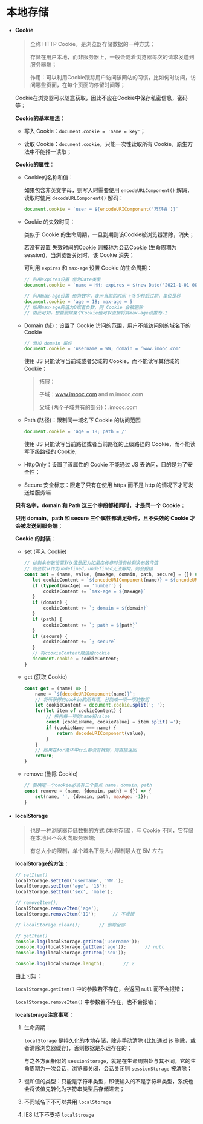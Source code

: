 # 本地存储

- #### Cookie

  >全称 HTTP Cookie，是浏览器存储数据的一种方式；
  >
  >存储在用户本地，而非服务器上，一般会随着浏览器每次的请求发送到服务器端；
  >
  >作用：可以利用Cookie跟踪用户访问该网站的习惯，比如何时访问，访问哪些页面，在每个页面的停留时间等；

  Cookie在浏览器可以随意获取，因此不应在Cookie中保存私密信息，密码等；

  

  **Cookie的基本用法**：

  - 写入 Cookie：`document.cookie = 'name = key'`；

  - 读取 Cookie：`document.cookie`，只能一次性读取所有 Cookie，原生方法中不能择一读取；

    

  **Cookie的属性**：

  - Cookie的名称和值：

    如果包含非英文字母，则写入时需要使用 `encodeURLComponent()` 解码，读取时使用 `decodeURLComponent()` 解码：

    ````js
    document.cookie = `user = ${encodeURIComponent('万琪睿')}`
    ````

  - Cookie 的失效时间：

    类似于 Cookie 的生命周期，一旦到期则该Cookie被浏览器清除，消失；

    若没有设置 失效时间的Cookie 则被称为会话Cookie (生命周期为session)，当浏览器关闭时，该 Cookie 消失；

    可利用 `expires` 和 `max-age` 设置 Cookie 的生命周期：

    ````js
    // 利用expires设置 值为Date类型
    document.cookie = `name = HH; expires = $(new Date('2021-1-01 00:00:00')) `
    
    // 利用max-age设置 值为数字，表示当前的时间 +多少秒后过期，单位是秒
    document.cookie = 'age = 18; max-age = 5'
    // 如果max-age的值为0或者负数，则 Cookie 会被删除
    // 由此可知，想要删除某个Cookie值可以直接将其max-age设置为-1
    ````

  - Domain (域)：设置了 Cookie 访问的范围，用户不能访问别的域名下的 Cookie

    ````js
    // 添加 domain 属性
    document.cookie = 'username = WW; domain = ’www.imooc.com'
    ````

    使用 JS 只能读写当前域或者父域的 Cookie，而不能读写其他域的 Cookie；

    >拓展：
    >
    >子域：www.imooc.com  and  m.imooc.com
    >
    >父域 (两个子域共有的部分)：.imooc.com

  - Path (路径)：限制同一域名下 Cookie 的访问范围

    ````js
    document.cookie = 'age = 18; path = /'
    ````

    使用 JS 只能读写当前路径或者当前路径的上级路径的 Cookie，而不能读写下级路径的 Cookie;

  - HttpOnly：设置了该属性的 Cookie 不能通过 JS 去访问，目的是为了安全性；

  - Secure 安全标志：限定了只有在使用 https 而不是 http 的情况下才可发送给服务端

    

  **只有名字，domain 和 Path 这三个字段都相同时，才是同一个 Cookie**；

  **只用 domain，path 和 secure 三个属性都满足条件，且不失效的 Cookie 才会被发送到服务端**；
  
  
  
  **Cookie 的封装**：
  
  - set (写入 Cookie)
  
    ````js
    // 给剩余参数设置默认值是因为如果在传参时没有给剩余参数传值
    // 则会默认传为undefined，undefined无法解构，则会报错
    const set = (name, value, {maxAge, domain, path, secure} = {}) => {
       let cookieContent = `${encodeURIComponent(name)} = ${encodeURIComponent(value)}; `;
       if (typeof(maxAge) == 'number') {
           cookieContent += `max-age = ${maxAge}`
       }
       if (domain) {
           cookieContent += `; domain = ${domain}`
       }
       if (path) {
           cookieContent += `; path = ${path}`
       }
       if (secure) {
           cookieContent += `; secure`
       }
       // 将cookieContent赋值给cookie 
       document.cookie = cookieContent;
    }
    ````
  
    
  
  - get (获取 Cookie)
  
    ````js
    const get = (name) => {
        name = `${decodeURIComponent(name)}`;
        // 将所获得的cookie的所有项，分割成一项一项的数组
        let cookieContent = document.cookie.split('; ');
        for(let item of cookieContent) {
            // 解构每一项的name和value
            const [cookieName, cookieValue] = item.split('=');
            if (cookieName === name) {
                return decodeURIComponent(value);
            }
        }
        // 如果在for循环中什么都没有找到，则直接返回
        return;
    }
    ````
  
    
  
  - remove (删除 Cookie)
  
    ````js
    // 要确定一个cookie必须有三个要点 name，domain，path
    const remove = (name, {domain, path} = {}) => {
        set(name, '', {domain, path, maxAge: -1});
    }
    ````
  
- #### localStorage

  >也是一种浏览器存储数据的方式 (本地存储)，与 Cookie 不同，它存储在本地且不会发向服务器端;
  >
  >有总大小的限制，单个域名下最大小限制最大在 5M 左右

  

  **localStorage的方法**：

  ````js
  // setItem()
  localStorage.setItem('username', 'WW.');
  localStorage.setItem('age', '18');
  localStorage.setItem('sex', 'male');
  
  // removeItem();
  localStorage.removeItem('age');
  localStorage.removeItem('ID');      // 不报错
  
  // localStorage.clear();       // 删除全部
  
  // getItem()
  console.log(localStorage.getItem('username'));
  console.log(localStorage.getItem('age'));       // null
  console.log(localStorage.getItem('sex'));
  
  console.log(localStorage.length);       // 2
  ````

  由上可知：

  `localStorage.getItem()` 中的参数若不存在，会返回 `null` 而不会报错；

  `localStorage.removeItem()` 中参数若不存在，也不会报错；

  

  **localstorage注意事项**：

  1. 生命周期：

     `localStorage` 是持久化的本地存储，除非手动清除 (比如通过 js 删除，或者清除浏览器缓存)，否则数据是永远存在的；

     与之各方面相似的 `sessionStorage`，就是在生命周期处与其不同，它的生命周期为一次会话，浏览器关闭，会话关闭则 `sessionStorage` 被清除；

  2. 键和值的类型：只能是字符串类型，即使输入的不是字符串类型，系统也会将该值先转化为字符串类型后存储进去；

  3. 不同域名下不可以共用 `localStorage`

  4. IE8 以下不支持 `localStroage `

